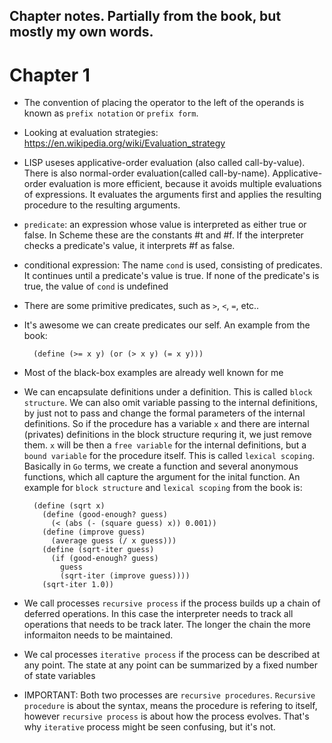Chapter notes. Partially from the book, but mostly my own words.
--

# Chapter 1

* The convention of placing the operator to the left of the operands is known
  as `prefix notation` or `prefix form`.
* Looking at evaluation strategies: https://en.wikipedia.org/wiki/Evaluation_strategy
* LISP useses applicative-order evaluation (also called call-by-value). There
  is also normal-order evaluation(called call-by-name). Applicative-order
  evaluation is more efficient, because it avoids multiple evaluations of
  expressions. It evaluates the arguments first and applies the resulting
  procedure to the resulting arguments.
* `predicate`: an expression whose value is interpreted as either true or
  false. In Scheme these are the constants #t and #f. If the interpreter checks
  a predicate's value, it interprets #f as false.
* conditional expression: The name `cond` is used, consisting of predicates. It
  continues until a predicate's value is true. If  none of the predicate's is
  true, the value of `cond` is undefined
* There are some primitive predicates, such as `>`, `<`, `=`, etc..
* It's awesome we can create predicates our self. An example from the book:

		(define (>= x y) (or (> x y) (= x y)))

* Most of the black-box examples are already well known for me
* We can encapsulate definitions under a definition. This is called `block
  structure`. We can also omit variable passing to the internal definitions, by
  just not to pass and change the formal parameters of the internal definitions.
  So if the procedure has a variable `x` and there are internal (privates)
  definitions in the block structure requring it, we just remove them. `x` will
  be then a `free variable` for the internal definitions, but a `bound variable`
  for the procedure itself. This is called `lexical scoping`. Basically in `Go`
  terms, we create a function and several anonymous functions, which all capture
  the argument for the inital function. An example for `block structure` and
  `lexical scoping` from the book is:

		(define (sqrt x)
		  (define (good-enough? guess)
			(< (abs (- (square guess) x)) 0.001)) 
		  (define (improve guess)
			(average guess (/ x guess))) 
		  (define (sqrt-iter guess)
			(if (good-enough? guess) 
			  guess
			  (sqrt-iter (improve guess))))
		  (sqrt-iter 1.0))

* We call processes `recursive process` if the process builds up a chain of
  deferred operations. In this case the interpreter needs to track all
  operations that needs to be track later. The longer the chain the more
  informaiton needs to be maintained.
* We cal processes `iterative process` if the process can be described at any
  point. The state at any point can be summarized by a fixed number of state
  variables 
* IMPORTANT: Both two processes are `recursive procedures`. `Recursive
  procedure` is about the syntax, means the procedure is refering to itself,
  however `recursive process` is about how the process evolves. That's why
  `iterative` process might be seen confusing, but it's not.
